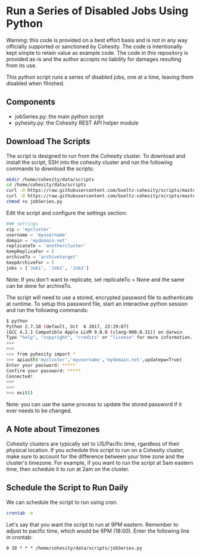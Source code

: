 # Run a Series of Disabled Jobs Using Python

Warning: this code is provided on a best effort basis and is not in any way officially supported or sanctioned by Cohesity. The code is intentionally kept simple to retain value as example code. The code in this repository is provided as-is and the author accepts no liability for damages resulting from its use.

This python script runs a series of disabled jobs, one at a time, leaving them disabled when fihished.

## Components

* jobSeries.py: the main python script
* pyhesity.py: the Cohesity REST API helper module

## Download The Scripts

The script is designed to run from the Cohesity cluster. To download and install the script, SSH into the cohesity cluster and run the following commands to download the scripts:

```bash
mkdir /home/cohesity/data/scripts
cd /home/cohesity/data/scripts
curl -O https://raw.githubusercontent.com/bseltz-cohesity/scripts/master/python/jobSeries/jobSeries.py
curl -O https://raw.githubusercontent.com/bseltz-cohesity/scripts/master/python/jobSeries/pyhesity.py
chmod +x jobSeries.py
```

Edit the script and configure the settings section:

```python
### settings
vip = 'mycluster'
username = 'myusername'
domain = 'mydomain.net'
replicateTo = 'anothercluster'
keepReplicaFor = 5
archiveTo = 'archivetarget'
keepArchiveFor = 5
jobs = ['Job1', 'Job2', 'Job3']
```

Note: If you don't want to replicate, set replicateTo = None and the same can be done for archiveTo.

The script will need to use a stored, encrypted password file to authenticate at runtime. To setup this password file, start an interactive python session and run the following commands:

```bash
$ python
Python 2.7.10 (default, Oct  6 2017, 22:29:07)
[GCC 4.2.1 Compatible Apple LLVM 9.0.0 (clang-900.0.31)] on darwin
Type "help", "copyright", "credits" or "license" for more information.
>>>
>>>
>>> from pyhesity import *
>>> apiauth('mycluster','myusername','mydomain.net',updatepw=True)
Enter your password: *****
Confirm your password: *****
Connected!
>>>
>>>
>>> exit()
```

Note: you can use the same process to update the stored password if it ever needs to be changed.

## A Note about Timezones

Cohesity clusters are typically set to US/Pacific time, rgardless of their physical location. If you schedule this script to run on a Cohesity cluster, make sure to account for the difference between your time zone and the cluster's timezone. For example, if you want to run the script at 5am eastern time, then schedule it to run at 2am on the cluster.

## Schedule the Script to Run Daily

We can schedule the script to run using cron.

```bash
crontab -e
```

Let's say that you want the script to run at 9PM eastern. Remember to adjust to pacific time, which would be 6PM (18:00). Enter the following line in crontab:

```text
0 18 * * * /home/cohesity/data/scripts/jobSeries.py
```
